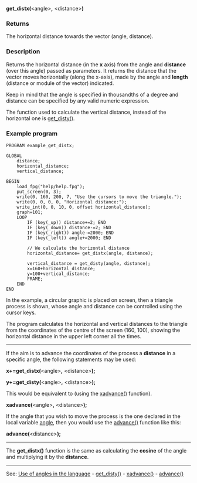 **get_distx(**&lt;angle&gt;**,** &lt;distance&gt;**)**

### Returns

The horizontal distance towards the vector (angle, distance).

### Description

Returns the horizontal distance (in the **x** axis) from the angle and **distance** (over this angle) passed as parameters.
It returns the distance that the vector moves horizontally (along the x-axis), made by the
angle and **length** (distance or module of the vector) indicated.

Keep in mind that the angle is specified in thousandths of a degree and
distance can be specified by any valid numeric expression.

The function used to calculate the vertical distance, instead of the
horizontal one is [get_disty()](get_disty().md).

### Example program
```
PROGRAM example_get_distx;

GLOBAL
    distance;
    horizontal_distance;
    vertical_distance;

BEGIN
    load_fpg("help/help.fpg");
    put_screen(0, 3);
    write(0, 160, 200, 7, "Use the cursors to move the triangle.");
    write(0, 0, 0, 0, "Horizontal distance:");
    write_int(0, 0, 10, 0, offset horizontal_distance);
    graph=101;
    LOOP
        IF (key(_up)) distance+=2; END
        IF (key(_down)) distance-=2; END
        IF (key(_right)) angle-=2000; END
        IF (key(_left)) angle+=2000; END

        // We calculate the horizontal distance
        horizontal_distance= get_distx(angle, distance);

        vertical_distance = get_disty(angle, distance);
        x=160+horizontal_distance;
        y=100+vertical_distance;
        FRAME;
    END
END
```


In the example, a circular graphic is placed on screen, then a triangle process is shown, whose angle and distance can be controlled using the cursor keys.

The program calculates the horizontal and vertical distances to the triangle from the coordinates of the centre of the screen
(160, 100), showing the horizontal distance in the upper left corner all the times.

---------------------------------------


If the aim is to advance the coordinates of the process a **distance** in a specific angle, the following statements may be used:


  **x+=get_distx(**&lt;angle&gt;**,** &lt;distance&gt;**);**

  **y+=get_disty(**&lt;angle&gt;**,** &lt;distance&gt;**);**


This would be equivalent to (using the [xadvance()](xadvance().md) function).

  **xadvance(**&lt;angle&gt;**,** &lt;distance&gt;**);**

If the angle that you wish to move the process is the one declared in the local variable [angle](local_angle.md), then you would use the [advance()](advance().md) function like this:

  **advance(**&lt;distance&gt;**);**

---------------------------------------


The **get_distx()** function is the same as calculating the **cosine** of the angle and
multiplying it by the **distance**.

---------------------------------------
See: [Use of angles in the language](use_of_angles_in_the_languagedot.md) - [get_disty()](get_disty().md) - [xadvance()](xadvance().md) - [advance()](advance().md)

